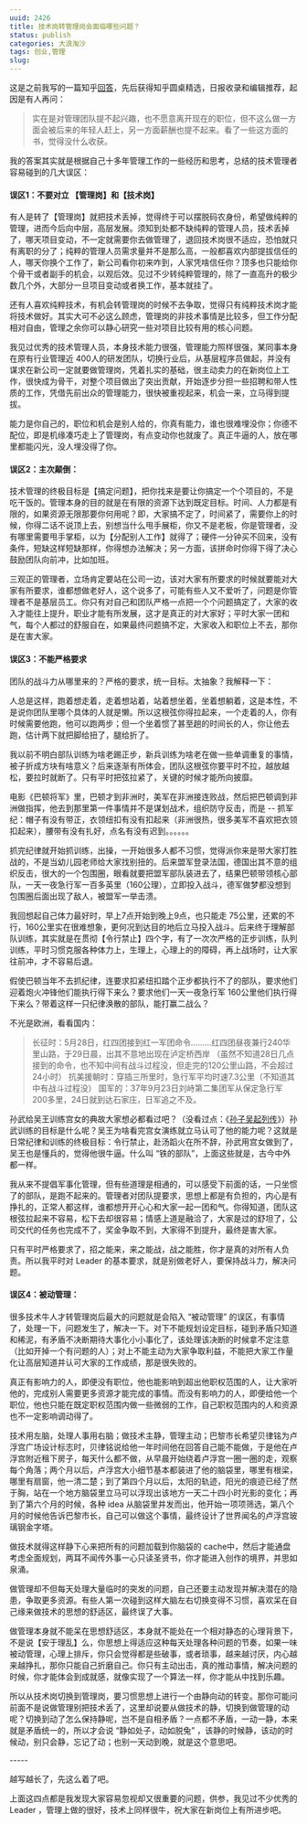 ```yaml
---
uuid: 2426
title: 技术岗转管理岗会面临哪些问题？
status: publish
categories: 大浪淘沙
tags: 创业,管理
slug: 
---
```

这是之前我写的一篇知乎[回答](https://www.zhihu.com/question/60198263/answer/177259358)，先后获得知乎圆桌精选，日报收录和编辑推荐，起因是有人再问：

>实在是对管理团队提不起兴趣，也不愿意离开现在的职位，但不这么做一方面会被后来的年轻人赶上，另一方面薪酬也提不起来。看了一些这方面的书，觉得没什么收获。

我的答案其实就是根据自己十多年管理工作的一些经历和思考，总结的技术管理者容易碰到的几大误区：

#### 误区1：不要对立 【管理岗】和【技术岗】

有人是转了【管理岗】就把技术丢掉，觉得终于可以摆脱码农身份，希望做纯粹的管理，进而今后向中层，高层发展。须知到处都不缺纯粹的管理人员，技术丢掉了，哪天项目变动，不一定就需要你去做管理了，退回技术岗很不适应，恐怕就只有离职的分了；纯粹的管理人员需求量并不是那么高，一般都喜欢内部提拔信任的人，哪天你换个工作了，新公司看你初来咋到，人家凭啥信任你？顶多也只能给你个骨干或者副手的机会，以观后效。见过不少转纯粹管理的，除了一直高升的极少数几个外，大部分一旦项目变动或者换工作，基本就挂了。

还有人喜欢纯粹技术，有机会转管理岗的时候不去争取，觉得只有纯粹技术岗才能将技术做好。其实大可不必这么顾虑，管理岗的非技术事情是比较多，但工作分配相对自由，管理之余你可以静心研究一些对项目比较有用的核心问题。

我见过优秀的技术管理人员，本身技术能力很强，管理能力照样很强，某同事本身在原有行业管理近 400人的研发团队，切换行业后，从基层程序员做起，并没有谋求在新公司一定就要做管理岗，凭着扎实的基础，很主动卖力的在新岗位上工作，很快成为骨干，对整个项目做出了突出贡献，开始逐步分担一些招聘和带人性质的工作，凭借先前出众的管理能力，很快被重视起来，机会一来，立马得到提拔。

能力是你自己的，职位和机会是别人给的，你真有能力，谁也很难埋没你；你德不配位，即是机缘凑巧走上了管理岗，有点变动你也就废了。真正牛逼的人，放在哪里都能闪光，没人埋没得了你。

#### 误区2：主次颠倒：

技术管理的终极目标是【搞定问题】，把你找来是要让你搞定一个个项目的，不是吃干饭的。管理本身的目的就是在有限的资源下达到既定目标。时间、人力都是有限的，如果资源无限那要你何用呢？即，大家搞不定了，时间紧了，需要你上的时候，你得二话不说顶上去，别想当什么甩手展柜，你又不是老板，你是管理者，没有哪里需要甩手掌柜，以为【分配别人工作】就得了；硬件一分钟买不回来，没有条件，短缺这样短缺那样，你得想办法解决；另一方面，该拼命时你得下得了决心鼓励团队向前冲，比如加班。

三观正的管理者，立场肯定要站在公司一边，该对大家有所要求的时候就要能对大家有所要求，谁都想做老好人，这个说多了，可能有些人又不爱听了，问题是你管理者不是基层员工。你只有对自己和团队严格一点把一个个问题搞定了，大家的收入才能往上提升，职业才能有所发展，这才是真正的对大家好；平时大家一团和气，每个人都过的舒服自在，如果最终问题搞不定，大家收入和职位上不去，那你是在害大家。

#### 误区3：不能严格要求

团队的战斗力从哪里来的？严格的要求，统一目标。太抽象？我解释一下：

<!--more-->

人总是这样，跑着想走着，走着想站着，站着想坐着，坐着想躺着，这是本性，不是说你团队里哪个具体的人就是懒。所以这根弦你得拉起来，一个走着的人，你有时候需要他跑，他可以跑两步；但一个坐着惯了甚至趟的时间长的人，你让他去跑，估计两下就把脚给扭了，腿给折了。

我以前不明白部队训练为啥老踢正步，新兵训练为啥老在做一些单调重复的事情，被子折成方块有啥意义？后来逐渐有所体会，团队这根弦你要平时不拉，越放越松，要拉时就断了。只有平时把弦拉紧了，关键的时候才能所向披靡。

电影《巴顿将军》里，巴顿才到非洲时，美军在非洲接连败战，然后把巴顿调到非洲做指挥，他去到那里第一件事情并不是谋划战术，组织防守反击，而是 -- 抓军纪：帽子有没有带正，衣领纽扣有没有扣起来（非洲很热，很多美军不喜欢把衣领扣起来），腰带有没有扎好，点名有没有迟到。。。。。。

抓完纪律就开始抓训练，出操，一开始很多人都不习惯，觉得派你来是带大家打胜战的，不是当幼儿园老师给大家找别扭的。后来盟军登录法国，德国出其不意的组织反击，很大的一个包围圈，眼看就要把盟军部队装进去了，结果巴顿带领核心部队，一天一夜急行军一百多英里（160公理），立即投入战斗，德军做梦都没想到包围圈后面出现了敌人，被盟军一举击溃。

我回想起自己体力最好时，早上7点开始到晚上9点，也只能走 75公里，还累的不行，160公里实在很难想象，更何况到达目的地后立马投入战斗。后来终于理解部队训练，其实就是在贯彻【令行禁止】四个字，有了一次次严格的正步训练，队列训练，平时习惯克服各种体力上，生理上，心理上的的障碍，再上战场时，让大家往前冲，才不容易后退。

假使巴顿当年不去抓纪律，连要求扣紧纽扣踏个正步都执行不了的部队，要求他们迎着炮火冲锋他们能执行得下来么？要求他们一天一夜急行军 160公里他们执行得下来么？带着这样一只纪律涣散的部队，能打赢二战么？

不光是欧洲，看看国内：

> 长征时：5月28日，红四团接到红一军团命令.........红四团昼夜兼行240华里山路，于29日晨，出其不意地出现在泸定桥西岸 （虽然不知道28日几点接到的命令，也不知中间有战斗过程没，但走完的120公里山路，不会超过24小时） 抗美援朝时：穿插三所里时，急行军平均时速7.3公里（不知道其中有战斗过程没） 国军的：37年9月23日刘峙第二集团军从保定急行军200多里，24日就到达石家庄，日军追之不及。

孙武给吴王训练宫女的典故大家想必都看过吧？（没看过点：《[孙子吴起列传](https://baike.baidu.com/item/%E5%AD%99%E5%AD%90%E5%90%B4%E8%B5%B7%E5%88%97%E4%BC%A0/2438393)》）孙武训练的目标是什么呢？吴王为啥看完宫女演练就立马认可了他的能力呢？这就是日常纪律和训练的终极目标：令行禁止，赴汤蹈火在所不辞，孙武用宫女做到了，吴王也是懂兵的，觉得他很牛逼。什么叫 “铁的部队”，上面这些就是，古今中外都一样。

我从来不提倡军事化管理，但有些道理是相通的，可以感受下前面的话，一只坐惯了的部队，是跑不起来的。管理者对团队提要求，思想上都是有负担的，内心是有挣扎的，正常人都这样，谁都想开开心心和大家一起一团和气。你得知道，团队这根弦拉起来不容易，松下去却很容易；情感上道是融洽了，大家是过的舒坦了，公司交代的任务也完成不了，奖金争取不到，大家得不到提升，最终是害大家。

只有平时严格要求了，招之能来，来之能战，战之能胜，你才是真的对所有人负责。所以我平时对 Leader 的基本要求，就是别做老好人，要保持战斗力，解决问题。

#### 误区4：被动管理：

很多技术牛人才转管理岗后最大的问题就是会陷入 “被动管理” 的误区，有事情了，处理一下，问题发生了，解决一下。对下不能规划设定目标，碰到矛盾只知道和稀泥，有矛盾不决断期待大事化小小事化了，该处理该决断的时候拿不定注意（比如开掉一个有问题的人）；对上不能主动为大家争取利益，不能把大家工作量化让高层知道并认可大家的工作成绩，那是很失败的。

真正有影响力的人，即便没有职位，他也能影响到超出他职权范围的人，让大家听他的，完成别人需要更多资源才能完成的事情。而没有影响力的人，即便给他一个职位，他也只能在既定职权范围内做一些微弱的工作，自己职权范围内的人和资源也不一定影响调动得了。

技术用左脑，处理人事用右脑；做技术主静，管理主动；巴黎市长希望贝律铭为卢浮宫广场设计标志时，贝律铭说给他一年时间他在回答自己能不能做，于是他在卢浮宫附近租下房子，每天什么都不做，从早晨开始绕着卢浮宫一圈一圈的走，观察每个角落；两个月以后，卢浮宫大小细节基本都装进了他的脑袋里，哪里有根梁，哪里有扇窗，他一清二楚；到了第四个月以后，太阳的轨迹，阳光的痕迹已经了然于胸，站在一个地方脑袋里立马可以浮现出该地方一天二十四小时光影的变化；再到了第六个月的时候，各种 idea 从脑袋里并发而出，他开始一项项筛选，第八个月的时候他告诉巴黎市长，自己可以做这个事情，最终设计了世界闻名的卢浮宫玻璃钢金字塔。

做技术就得这样静下心来把所有的问题加载到你脑袋的 cache中，然后才能通盘考虑全面规划，两耳不闻传外事一心只读圣贤书，你才能进入创作的境界，并思如泉涌。

做管理却不但每天处理大量临时的突发的问题，自己还要主动发现并解决潜在的隐患，争取更多资源。有些人第一次碰到这样大脑左右切换变得不习惯，喜欢呆在自己缘来做技术的思想的舒适区，最终误了大事。

做管理本身就不能呆在思想舒适区，本身就不能处在一个相对静态的心理背景下，不是说【安于理乱】么，你思想上得适应这种每天处理各种问题的节奏，如果一味被动管理，心理上排斥，你只会觉得都是些破事，或者琐事，越来越讨厌，内心越来越挣扎，那你只能自己折磨自己。你只有主动出击，真的推动事情，解决问题的时候，你才能体会到成就感，就像实现了一个算法一样，你才能从中找到乐趣。

所以从技术岗切换到管理岗，要习惯思想上进行一个由静向动的转变。那你可能问前面不是说做管理别把技术丢了，这里却说要从做技术的静，切换到做管理的动呢？切换到动了怎么保持静呢，岂不是自相矛盾？一点都不矛盾，一动一静，本来就是矛盾统一的，所以才会说 “静如处子，动如脱兔” ，该静的时候静，该动的时候动，别只会静，忘记了动；也别一天动到晚，就是这个意思吧。

\-----

越写越长了，先这么着了吧。

上面这四点都是我发现大家容易忽视却又很重要的问题，供参，我见过不少优秀的 Leader ，管理上做的很好，技术上同样很牛，祝大家在新岗位上有所进步吧。

